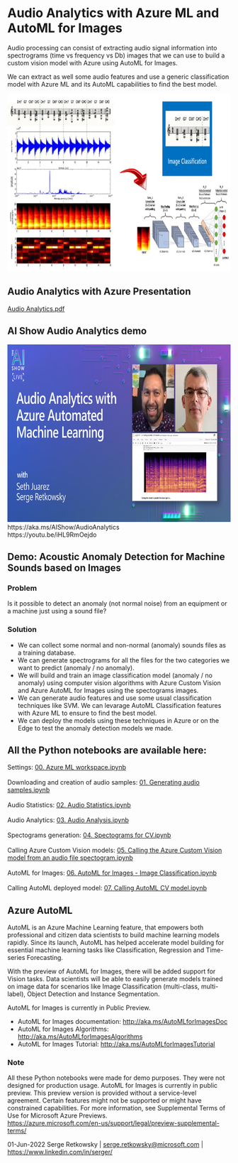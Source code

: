 # Audio Analytics with Azure ML and AutoML for Images

Audio processing can consist of extracting audio signal information into spectrograms (time vs frequency vs Db) images that we can use to build a custom vision model with Azure using AutoML for Images. 

We can extract as well some audio features and use a generic classification model with Azure ML and its AutoML capabilities to find the best model.

<img src="image.jpg" height = 400>

## Audio Analytics with Azure Presentation<br>
[Audio Analytics.pdf](https://github.com/retkowsky/Audio_Analytics_With_AzureML/blob/main/Audio%20Analytics.pdf)

## AI Show Audio Analytics demo<br>
<img src="AIShow.jpg" height = 400>
https://aka.ms/AIShow/AudioAnalytics
<br>
https://youtu.be/iHL9RmOejdo

## Demo: Acoustic Anomaly Detection for Machine Sounds based on Images

### Problem
Is it possible to detect an anomaly (not normal noise) from an equipment or a machine just using a sound file?

### Solution
- We can collect some normal and non-normal (anomaly) sounds files as a training database.
- We can generate spectrograms for all the files for the two categories we want to predict (anomaly / no anomaly).
- We will build and train an image classification model (anomaly / no anomaly) using computer vision algorithms with Azure Custom Vision and Azure AutoML for Images using the spectograms images.
- We can generate audio features and use some usual classification techniques like SVM. We can levarage AutoML Classification features with Azure ML to ensure to find the best model.
- We can deploy the models using these techniques in Azure or on the Edge to test the anomaly detection models we made.

## All the Python notebooks are available here:

Settings:
[00. Azure ML workspace.ipynb](https://github.com/retkowsky/Audio_Analytics_With_AzureML/blob/main/00.%20Azure%20ML%20workspace.ipynb) <br>
<br>
Downloading and creation of audio samples:
[01. Generating audio samples.ipynb](https://github.com/retkowsky/Audio_Analytics_With_AzureML/blob/main/01.%20Generating%20audio%20samples.ipynb) <br>
<br>
Audio Statistics:
[02. Audio Statistics.ipynb](https://github.com/retkowsky/Audio_Analytics_With_AzureML/blob/main/02.%20Audio%20Statistics.ipynb) <br>
<br>
Audio Analytics:
[03. Audio Analysis.ipynb](https://github.com/retkowsky/Audio_Analytics_With_AzureML/blob/main/03.%20Audio%20Analysis.ipynb) <br>
<br>
Spectograms generation:
[04. Spectograms for CV.ipynb](https://github.com/retkowsky/Audio_Analytics_With_AzureML/blob/main/04.%20Spectograms%20for%20CV.ipynb) <br>
<br>
Calling Azure Custom Vision models:
[05. Calling the Azure Custom Vision model from an audio file spectogram.ipynb](https://github.com/retkowsky/Audio_Analytics_With_AzureML/blob/main/05.%20%20Calling%20the%20Azure%20Custom%20Vision%20model%20from%20an%20audio%20file%20spectogram.ipynb) <br>
<br>
AutoML for Images:
[06. AutoML for Images - Image Classification.ipynb](https://github.com/retkowsky/Audio_Analytics_With_AzureML/blob/main/06.%20AutoML%20for%20Images%20-%20Image%20Classification.ipynb) <br>
<br>
Calling AutoML deployed model:
[07. Calling AutoML CV model.ipynb](https://github.com/retkowsky/Audio_Analytics_With_AzureML/blob/main/07.%20Calling%20AutoML%20CV%20model.ipynb) <br>


## Azure AutoML
AutoML is an Azure Machine Learning feature, that empowers both professional and citizen data scientists to build machine learning models rapidly. Since its launch, AutoML has helped accelerate model building for essential machine learning tasks like Classification, Regression and Time-series Forecasting.

With the preview of AutoML for Images, there will be added support for Vision tasks. Data scientists will be able to easily generate models trained on image data for scenarios like Image Classification (multi-class, multi-label), Object Detection and Instance Segmentation.

AutoML for Images is currently in Public Preview.

- AutoML for Images documentation: http://aka.ms/AutoMLforImagesDoc
- AutoML for Images Algorithms: http://aka.ms/AutoMLforImagesAlgorithms
- AutoML for Images Tutorial: http://aka.ms/AutoMLforImagesTutorial

### Note
All these Python notebooks were made for demo purposes. They were not designed for production usage. AutoML for Images is currently in public preview. This preview version is provided without a service-level agreement. Certain features might not be supported or might have constrained capabilities. 
For more information, see Supplemental Terms of Use for Microsoft Azure Previews. <br>
https://azure.microsoft.com/en-us/support/legal/preview-supplemental-terms/

01-Jun-2022
Serge Retkowsky | serge.retkowsky@microsoft.com | https://www.linkedin.com/in/serger/
